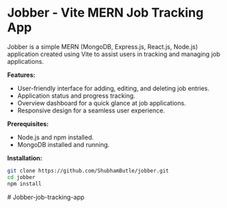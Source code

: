 # Jobber - Vite MERN Job Tracking App

Jobber is a simple MERN (MongoDB, Express.js, React.js, Node.js) application created using Vite to assist users in tracking and managing job applications.

**Features:**

- User-friendly interface for adding, editing, and deleting job entries.
- Application status and progress tracking.
- Overview dashboard for a quick glance at job applications.
- Responsive design for a seamless user experience.

**Prerequisites:**

- Node.js and npm installed.
- MongoDB installed and running.

**Installation:**

```bash
git clone https://github.com/ShubhamButle/jobber.git
cd jobber
npm install
```
#   J o b b e r - j o b - t r a c k i n g - a p p  
 